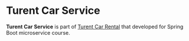 # Turent Car Service
**Turent Car Service** is part of [Turent Car Rental](https://github.com/users/tuncayuzun/projects/1) that developed for Spring Boot microservice course.